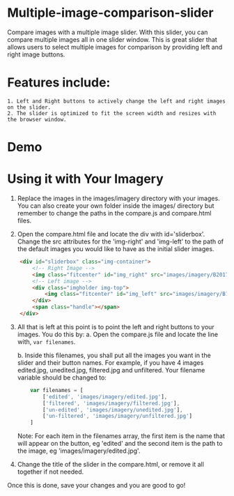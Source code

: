 # Multiple-image-comparison-slider

Compare images with a multiple image slider. With this slider, you can compare multiple images all in one slider window. This is great slider that allows users to select multiple images for comparison by providing left and right image buttons.

# Features include:

    1. Left and Right buttons to actively change the left and right images on the slider.
    2. The slider is optimized to fit the screen width and resizes with the browser window.


# Demo




# Using it with Your Imagery

1. Replace the images in the images/imagery directory with your images.
You can also create your own folder inside the images/ directory but remember to change the paths in the compare.js and compare.html files.

2. Open the compare.html file and locate the div with id='sliderbox'. Change the src attributes for the 'img-right' and 'img-left' to the path of the default images you would like to have as the initial slider images.

```html
  	<div id="sliderbox" class="img-container">
  		<!-- Right Image -->
  		<img class="fitcenter" id="img_right" src="images/imagery/B2017_5k.jpg">
  		<!-- Left image -->
  		<div class="imgholder img-top">
  			<img class="fitcenter" id="img_left" src="images/imagery/B1995_5k.jpg">
  		</div>
  		<span class="handle"></span>
  	</div>
```

3. All that is left at this point is to point the left and right buttons to your images. You do this by:
    a. Open the compare.js file and locate the line with, ```var filenames```.

    b. Inside this filenames, you shall put all the images you want in the slider and their button names. For example, if you have 4 images edited.jpg, unedited.jpg, filtered.jpg and unfiltered. Your filename variable should be changed to:
    ```javascript
        var filenames = [
            ['edited', 'images/imagery/edited.jpg'],
            ['filtered', 'images/imagery/filtered.jpg'],
            ['un-edited', 'images/imagery/unedited.jpg'],
            ['un-filtered', 'images/imagery/unfiltered.jpg']
        ]
    ```

    Note: For each item in the filenames array, the first item is the name that will appear on the button, eg 'edited' and the second item is the path to the image, eg 'images/imagery/edited.jpg'.

4. Change the title of the slider in the compare.html, or remove it all together if not needed. 

Once this is done, save your changes and you are good to go!